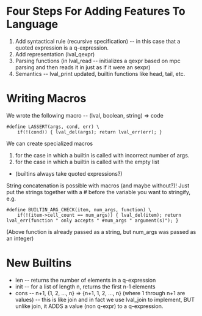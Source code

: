 # Four Steps For Adding Features To Language
1. Add syntactical rule (recursive specification) -- in this case that a quoted expression is a q-expression.
2. Add representation (lval_qexpr)
3. Parsing functions (in lval_read -- initializes a qexpr based on mpc parsing and then reads it in just as if it were an sexpr)
4. Semantics -- lval_print updated, builtin functions like head, tail, etc.

# Writing Macros
We wrote the following macro -- (lval, boolean, string) => code

```
#define LASSERT(args, cond, err) \
    if(!(cond)) { lval_del(args); return lval_err(err); }
```

We can create specialized macros
1. for the case in which a builtin is called with incorrect number of args.
2. for the case in which a builtin is called with the empty list
* (builtins always take quoted expressions?)

String concatenation is possible with macros (and maybe without?)! Just put the strings together with a # before the variable you want to stringify, e.g.

```
#define BUILTIN_ARG_CHECK(item, num_args, function) \
    if(!(item->cell_count == num_args)) { lval_del(item); return lval_err(function " only accepts " #num_args " argument(s)"); }
```

(Above function is already passed as a string, but num_args was passed as an integer)

# New Builtins
* len -- returns the number of elements in a q-expression
* init -- for a list of length n, returns the first n-1 elements
* cons -- n+1, {1, 2, ..., n} => {n+1, 1, 2, ..., n} (where 1 through n+1 are values) -- this is like join and in fact we use lval_join to implement, BUT unlike join, it ADDS a value (non q-expr) to a q-expression.
